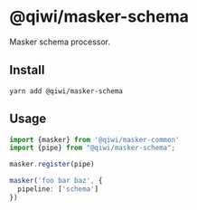 # @qiwi/masker-schema
Masker schema processor.

## Install
```shell script
yarn add @qiwi/masker-schema
```

## Usage
```typescript
import {masker} from '@qiwi/masker-common'
import {pipe} from "@qiwi/masker-schema";

masker.register(pipe)

masker('foo bar baz', {
  pipeline: ['schema']
})
```

